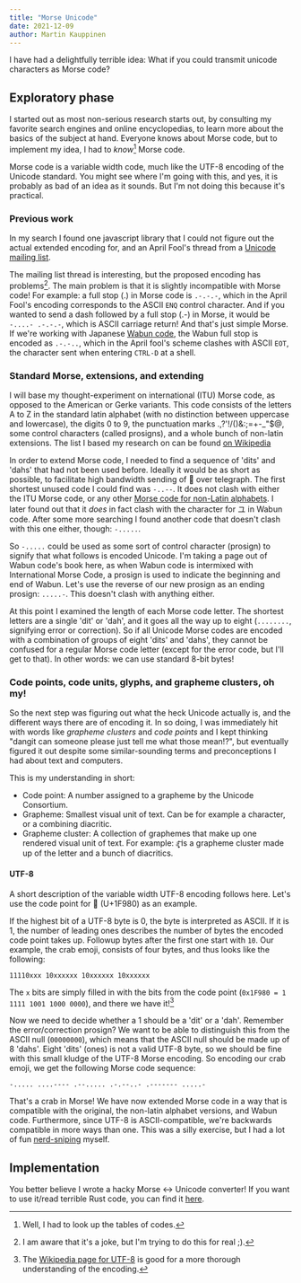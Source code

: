 ```yaml
---
title: "Morse Unicode"
date: 2021-12-09
author: Martin Kauppinen
---
```


I have had a delightfully terrible idea: What if you could transmit unicode
characters as Morse code?

## Exploratory phase
I started out as most non-serious research starts out, by consulting my favorite
search engines and online encyclopedias, to learn more about the basics of the
subject at hand. Everyone knows about Morse code, but to implement my idea, I
had to *know*[^know] Morse code.

[^know]: Well, I had to look up the tables of codes.

Morse code is a variable width code, much like the UTF-8 encoding of the Unicode
standard. You might see where I'm going with this, and yes, it is probably as
bad of an idea as it sounds. But I'm not doing this because it's practical.

### Previous work
In my search I found one javascript library that I could not figure out the
actual extended encoding for, and an April Fool's thread from a [Unicode mailing
list](http://unicode.org/mail-arch/unicode-ml/y2002-m11/0502.html). 

The mailing list thread is interesting, but the proposed encoding has
problems[^serious-joke]. The main problem is that it is slightly incompatible
with Morse code! For example: a full stop (.) in Morse code is `.-.-.-`, which
in the April Fool's encoding corresponds to the ASCII `ENQ` control character.
And if you wanted to send a dash followed by a full stop (.-) in Morse, it would
be `-....- .-.-.-`, which is ASCII carriage return! And that's just simple
Morse. If we're working with Japanese [Wabun
code](https://en.wikipedia.org/wiki/Wabun_code), the Wabun full stop is encoded
as `.-.-..`, which in the April fool's scheme clashes with ASCII `EOT`, the
character sent when entering `CTRL-D` at a shell.

[^serious-joke]: I am aware that it's a joke, but I'm trying to do this for real
  ;).

### Standard Morse, extensions, and extending
I will base my thought-experiment on international (ITU) Morse code, as opposed
to the American or Gerke variants. This code consists of the letters A to Z in
the standard latin alphabet (with no distinction between uppercase and
lowercase), the digits 0 to 9, the punctuation marks .,?'!/()&:;=+-\_"$@, some
control characters (called prosigns), and a whole bunch of non-latin extensions.
The list I based my research on can be found [on
Wikipedia](https://en.wikipedia.org/wiki/Morse_code#Letters,_numbers,_punctuation,_prosigns_for_Morse_code_and_non-Latin_variants)

In order to extend Morse code, I needed to find a sequence of 'dits' and 'dahs'
that had not been used before. Ideally it would be as short as possible, to
facilitate high bandwidth sending of 💩 over telegraph. The first shortest
unused code I could find was `-..--`. It does not clash with either the ITU
Morse code, or any other [Morse code for non-Latin
alphabets](https://en.wikipedia.org/wiki/Morse_code_for_non-Latin_alphabets).
I later found out that it *does* in fact clash with the
character for ユ in Wabun code. After some more searching I found
another code that doesn't clash with this one either, though: `-.....`.

So `-.....` could be used as some sort of control character (prosign) to signify
that what follows is encoded Unicode. I'm taking a page out of Wabun code's book
here, as when Wabun code is intermixed with International Morse Code, a prosign
is used to indicate the beginning and end of Wabun. Let's use the reverse of our
new prosign as an ending prosign: `.....-`. This doesn't clash with anything
either.

At this point I examined the length of each Morse code letter. The shortest
letters are a single 'dit' or 'dah', and it goes all the way up to eight
(`........`, signifying error or correction). So if all Unicode Morse codes are
encoded with a combination of groups of eight 'dits' and 'dahs', they cannot be
confused for a regular Morse code letter (except for the error code, but I'll
get to that). In other words: we can use standard 8-bit bytes!

### Code points, code units, glyphs, and grapheme clusters, oh my!
So the next step was figuring out what the heck Unicode actually is, and the
different ways there are of encoding it. In so doing, I was immediately hit with
words like *grapheme clusters* and *code points* and I kept thinking "dangit can
someone please just tell me what those mean!?", but eventually figured it out
despite some similar-sounding terms and preconceptions I had about text and
computers.

This is my understanding in short:

- Code point: A number assigned to a grapheme by the Unicode Consortium.
- Grapheme: Smallest visual unit of text. Can be for example a character, or a
  combining diacritic.
- Grapheme cluster: A collection of graphemes that make up one rendered visual
  unit of text. For example: `ȧ̩͖̦̗̹̘̟ͥ̇̂͝` is a grapheme cluster made up of the letter and a
  bunch of diacritics.

#### UTF-8
A short description of the variable width UTF-8 encoding follows here. Let's use
the code point for 🦀 (U+1F980) as an example.

If the highest bit of a UTF-8 byte is 0, the byte is interpreted as ASCII. If it
is 1, the number of leading ones describes the number of bytes the encoded code
point takes up. Followup bytes after the first one start with `10`. Our example,
the crab emoji, consists of four bytes, and thus looks like the following:
```
11110xxx 10xxxxxx 10xxxxxx 10xxxxxx
```
The `x` bits are simply filled in with the bits from the code point (`0x1F980 =
1 1111 1001 1000 0000`), and there we have it![^utf8]

[^utf8]: The [Wikipedia page for UTF-8](https://en.wikipedia.org/wiki/UTF-8) is
  good for a more thorough understanding of the encoding.

Now we need to decide whether a 1 should be a 'dit' or a 'dah'. Remember the
error/correction prosign? We want to be able to distinguish this from the ASCII
null (`00000000`), which means that the ASCII null should be made up of 8
'dahs'. Eight 'dits' (ones) is not a valid UTF-8 byte, so we should be fine with
this small kludge of the UTF-8 Morse encoding. So encoding our crab emoji, we
get the following Morse code sequence:
```
-..... ....---- .--..... .-.--..- .------- .....-
```
That's a crab in Morse! We have now extended Morse code in a way that is
compatible with the original, the non-latin alphabet versions, and Wabun code.
Furthermore, since UTF-8 is ASCII-compatible, we're backwards compatible in more
ways than one. This was a silly exercise, but I had a lot of fun
[nerd-sniping](https://xkcd.com/356/) myself.

## Implementation
You better believe I wrote a hacky Morse <-> Unicode converter! If you want to
use it/read terrible Rust code, you can find it
[here](https://github.com/martinkauppinen/umf-8).
